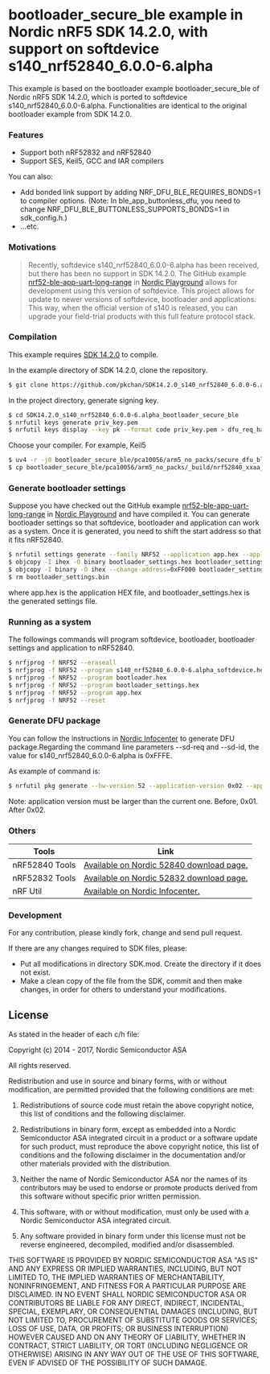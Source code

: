 # bootloader\_secure\_ble example in Nordic nRF5 SDK 14.2.0, with support on softdevice s140\_nrf52840\_6.0.0-6.alpha

This example is based on the bootloader example bootloader\_secure\_ble of Nordic nRF5 SDK 14.2.0, which is ported to softdevice s140\_nrf52840\_6.0.0-6.alpha. Functionalities are identical to the original bootloader example from SDK 14.2.0.

### Features

  - Support both nRF52832 and nRF52840
  - Support SES, Keil5, GCC and IAR compilers

You can also:
  - Add bonded link support by adding NRF\_DFU\_BLE\_REQUIRES\_BONDS=1 to compiler options. (Note: In ble\_app\_buttonless\_dfu, you need to change NRF\_DFU\_BLE\_BUTTONLESS\_SUPPORTS\_BONDS=1 in sdk\_config.h.)
  - ...etc.

### Motivations
> Recently, softdevice s140\_nrf52840\_6.0.0-6.alpha has been received, but there
> has been no support in SDK 14.2.0. The GitHub example [nrf52-ble-app-uart-long-range](https://github.com/NordicPlayground/nrf52-ble-app-uart-long-range)
> in [Nordic Playground](https://github.com/NordicPlayground) allows for development using this version of softdevice. This
> project allows for update to newer versions of softdevice, bootloader and applications.
> This way, when the official version of s140 is released, you can upgrade your field-trial
> products with this full feature protocol stack.



### Compilation
This example requires [SDK 14.2.0](http://developer.nordicsemi.com/nRF5_SDK/nRF5_SDK_v14.x.x/) to compile.

In the example directory of SDK 14.2.0, clone the repository.

```sh
$ git clone https://github.com/pkchan/SDK14.2.0_s140_nrf52840_6.0.0-6.alpha_bootloader_secure_ble.git
```

In the project directory, generate signing key.

```sh
$ cd SDK14.2.0_s140_nrf52840_6.0.0-6.alpha_bootloader_secure_ble
$ nrfutil keys generate priv_key.pem
$ nrfutil keys display --key pk --format code priv_key.pem > dfu_req_handling/dfu_public_key.c
```

Choose your compiler. For example, Keil5

```sh
$ uv4 -r -j0 bootloader_secure_ble/pca10056/arm5_no_packs/secure_dfu_ble_s140_pca10056.uvprojx
$ cp bootloader_secure_ble/pca10056/arm5_no_packs/_build/nrf52840_xxaa_s140.hex bootloader.hex
```

### Generate bootloader settings
Suppose you have checked out the GitHub example [nrf52-ble-app-uart-long-range](https://github.com/NordicPlayground/nrf52-ble-app-uart-long-range) in [Nordic Playground](https://github.com/NordicPlayground) and have compiled it. You can generate bootloader settings so that softdevice, bootloader and application can work as a system. Once it is generated, you need to shift the start address so that it fits nRF52840.

```sh
$ nrfutil settings generate --family NRF52 --application app.hex --application-version 1 --bootloader-version 1 --bl-settings-version 1 bootloader_settings.hex
$ objcopy -I ihex -O binary bootloader_settings.hex bootloader_settings.bin
$ objcopy -I binary -O ihex --change-address=0xFF000 bootloader_settings.bin bootloader_settings.hex
$ rm bootloader_settings.bin
```

where app.hex is the application HEX file, and bootloader\_settings.hex is the generated settings file.

### Running as a system
The followings commands will program softdevice, bootloader, bootloader settings and application to nRF52840.

```sh
$ nrfjprog -f NRF52 --eraseall
$ nrfjprog -f NRF52 --program s140_nrf52840_6.0.0-6.alpha_softdevice.hex
$ nrfjprog -f NRF52 --program bootloader.hex
$ nrfjprog -f NRF52 --program bootloader_settings.hex
$ nrfjprog -f NRF52 --program app.hex
$ nrfjprog -f NRF52 --reset
```

### Generate DFU package
You can follow the instructions in [Nordic Infocenter](http://infocenter.nordicsemi.com/topic/com.nordic.infocenter.sdk5.v14.2.0/ble_sdk_app_dfu_bootloader.html?cp=4_0_0_4_4_0_3#lib_dfu_image) to generate DFU package.Regarding the command line parameters --sd-req and --sd-id, the value for s140\_nrf52840\_6.0.0-6.alpha is 0xFFFE.

As example of command is:

```sh
$ nrfutil pkg generate --hw-version 52 --application-version 0x02 --application app_new.hex --sd-req 0xFFFE --key-file priv_key.pem dfu_package.zip
```

Note: application version must be larger than the current one. Before, 0x01. After 0x02.

### Others

| Tools | Link |
| ------ | ------ |
| nRF52840 Tools | [Available on Nordic 52840 download page.](http://www.nordicsemi.com/eng/Products/nRF52840#Downloads) |
| nRF52832 Tools | [Available on Nordic 52832 download page.](http://www.nordicsemi.com/eng/Products/Bluetooth-low-energy/nRF52832#Downloads) |
| nRF Util | [Available on Nordic Infocenter.](http://infocenter.nordicsemi.com/topic/com.nordic.infocenter.tools/dita/tools/nrfutil/nrfutil_intro.html?cp=5_5) |



### Development

For any contribution, please kindly fork, change and send pull request.

If there are any changes required to SDK files, please:
  - Put all modifications in directory SDK.mod. Create the directory if it does not exist.
  - Make a clean copy of the file from the SDK, commit and then make changes, in order for others to understand your modifications.

License
----

As stated in the header of each c/h file:
 
Copyright (c) 2014 - 2017, Nordic Semiconductor ASA

All rights reserved.

Redistribution and use in source and binary forms, with or without modification,
are permitted provided that the following conditions are met:

1. Redistributions of source code must retain the above copyright notice, this
    list of conditions and the following disclaimer.
 
2. Redistributions in binary form, except as embedded into a Nordic
   Semiconductor ASA integrated circuit in a product or a software update for
   such product, must reproduce the above copyright notice, this list of
   conditions and the following disclaimer in the documentation and/or other
   materials provided with the distribution.

 3. Neither the name of Nordic Semiconductor ASA nor the names of its
    contributors may be used to endorse or promote products derived from this
    software without specific prior written permission.
 
 4. This software, with or without modification, must only be used with a
    Nordic Semiconductor ASA integrated circuit.
 
 5. Any software provided in binary form under this license must not be reverse
    engineered, decompiled, modified and/or disassembled.
 
 THIS SOFTWARE IS PROVIDED BY NORDIC SEMICONDUCTOR ASA "AS IS" AND ANY EXPRESS
 OR IMPLIED WARRANTIES, INCLUDING, BUT NOT LIMITED TO, THE IMPLIED WARRANTIES
 OF MERCHANTABILITY, NONINFRINGEMENT, AND FITNESS FOR A PARTICULAR PURPOSE ARE
 DISCLAIMED. IN NO EVENT SHALL NORDIC SEMICONDUCTOR ASA OR CONTRIBUTORS BE
 LIABLE FOR ANY DIRECT, INDIRECT, INCIDENTAL, SPECIAL, EXEMPLARY, OR
 CONSEQUENTIAL DAMAGES (INCLUDING, BUT NOT LIMITED TO, PROCUREMENT OF SUBSTITUTE
 GOODS OR SERVICES; LOSS OF USE, DATA, OR PROFITS; OR BUSINESS INTERRUPTION)
 HOWEVER CAUSED AND ON ANY THEORY OF LIABILITY, WHETHER IN CONTRACT, STRICT
 LIABILITY, OR TORT (INCLUDING NEGLIGENCE OR OTHERWISE) ARISING IN ANY WAY OUT
 OF THE USE OF THIS SOFTWARE, EVEN IF ADVISED OF THE POSSIBILITY OF SUCH DAMAGE.



